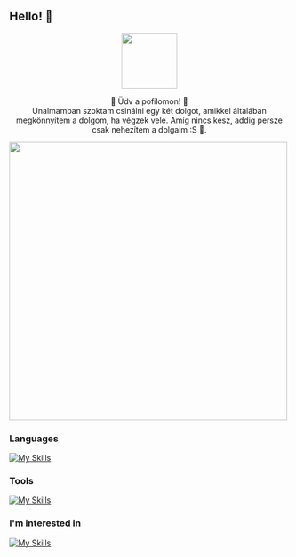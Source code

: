 
## **Hello!** :wave:
<p align="center"<center>
<img src="https://c.tenor.com/BeGqlkv5_M8AAAAi/darling-in-the-franxx-zero-two.gif" width="100" class="kep"/>
<p align="center">💫 Üdv a pofilomon! 💫<br>Unalmamban szoktam csinálni egy két  dolgot, amikkel általában megkönnyítem a dolgom, ha végzek vele. Amíg nincs kész, addig persze csak nehezítem a dolgaim :S  💩. </p>
<img src="https://github.com/BXn4/BXn4/assets/78733248/13203ab5-59a3-44bb-9bf1-d2f57df1cf71" width="500"/>
</center>
<br>

### Languages
[![My Skills](https://skillicons.dev/icons?i=cs,dotnet,java,py,html,css,js,php)](https://skillicons.dev)

### Tools
[![My Skills](https://skillicons.dev/icons?i=idea,visualstudio,vscode,linux,vim,bash,unity)](https://skillicons.dev)

### I'm interested in
[![My Skills](https://skillicons.dev/icons?i=v,c,cpp,kotlin,swift,ts,react,lua)](https://skillicons.dev)
